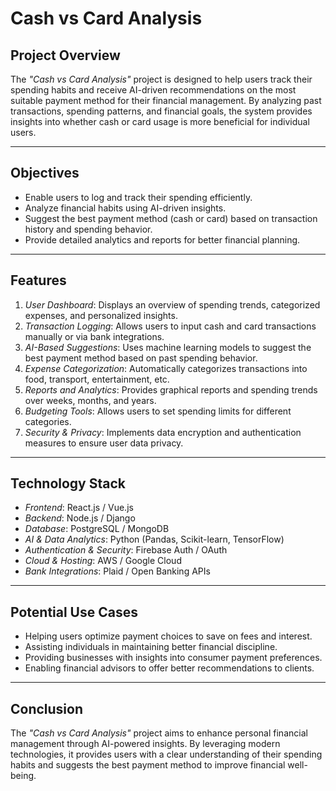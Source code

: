 # Cash vs Card Analysis

## Project Overview
The *"Cash vs Card Analysis"* project is designed to help users track their spending habits and receive AI-driven recommendations on the most suitable payment method for their financial management. By analyzing past transactions, spending patterns, and financial goals, the system provides insights into whether cash or card usage is more beneficial for individual users.

---

## Objectives

- Enable users to log and track their spending efficiently.
- Analyze financial habits using AI-driven insights.
- Suggest the best payment method (cash or card) based on transaction history and spending behavior.
- Provide detailed analytics and reports for better financial planning.

---

## Features

1. *User Dashboard*: Displays an overview of spending trends, categorized expenses, and personalized insights.
2. *Transaction Logging*: Allows users to input cash and card transactions manually or via bank integrations.
3. *AI-Based Suggestions*: Uses machine learning models to suggest the best payment method based on past spending behavior.
4. *Expense Categorization*: Automatically categorizes transactions into food, transport, entertainment, etc.
5. *Reports and Analytics*: Provides graphical reports and spending trends over weeks, months, and years.
6. *Budgeting Tools*: Allows users to set spending limits for different categories.
7. *Security & Privacy*: Implements data encryption and authentication measures to ensure user data privacy.

---

## Technology Stack

- *Frontend*: React.js / Vue.js
- *Backend*: Node.js / Django
- *Database*: PostgreSQL / MongoDB
- *AI & Data Analytics*: Python (Pandas, Scikit-learn, TensorFlow)
- *Authentication & Security*: Firebase Auth / OAuth
- *Cloud & Hosting*: AWS / Google Cloud
- *Bank Integrations*: Plaid / Open Banking APIs

---

## Potential Use Cases

- Helping users optimize payment choices to save on fees and interest.
- Assisting individuals in maintaining better financial discipline.
- Providing businesses with insights into consumer payment preferences.
- Enabling financial advisors to offer better recommendations to clients.

---

## Conclusion

The *"Cash vs Card Analysis"* project aims to enhance personal financial management through AI-powered insights. By leveraging modern technologies, it provides users with a clear understanding of their spending habits and suggests the best payment method to improve financial well-being.
